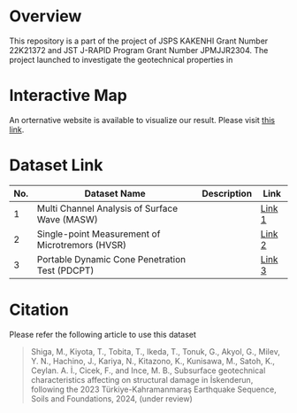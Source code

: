 # Overview
This repository is a part of the project of JSPS KAKENHI Grant Number 22K21372 and JST J-RAPID Program Grant Number JPMJJR2304. The project launched to investigate the geotechnical properties in 

# Interactive Map
An orternative website is available to visualize our result. Please visit [this link](https://shiga-masa.github.io/jrapid-2023-turkey-eq-iskenderun/).

# Dataset Link

| No. | Dataset Name | Description | Link |
|-----|--------------|-------------|------|
|  1  | Multi Channel Analysis of Surface Wave (MASW)    |  | [Link 1](https://example.com/dataset1) |
|  2  | Single-point Measurement of Microtremors (HVSR)  |  | [Link 2](https://example.com/dataset2) |
|  3  | Portable Dynamic Cone Penetration Test (PDCPT)   |  | [Link 3](https://example.com/dataset3) |

# Citation
Please refer the following article to use this dataset
> Shiga, M., Kiyota, T., Tobita, T., Ikeda, T., Tonuk, G., Akyol, G., Milev, Y. N., Hachino, J., Kariya, N., Kitazono, K., Kunisawa, M., Satoh, K., Ceylan. A. İ., Cicek, F., and Ince, M. B., Subsurface geotechnical characteristics affecting on structural damage in İskenderun, following the 2023 Türkiye-Kahramanmaraş Earthquake Sequence, Soils and Foundations, 2024, (under review)
